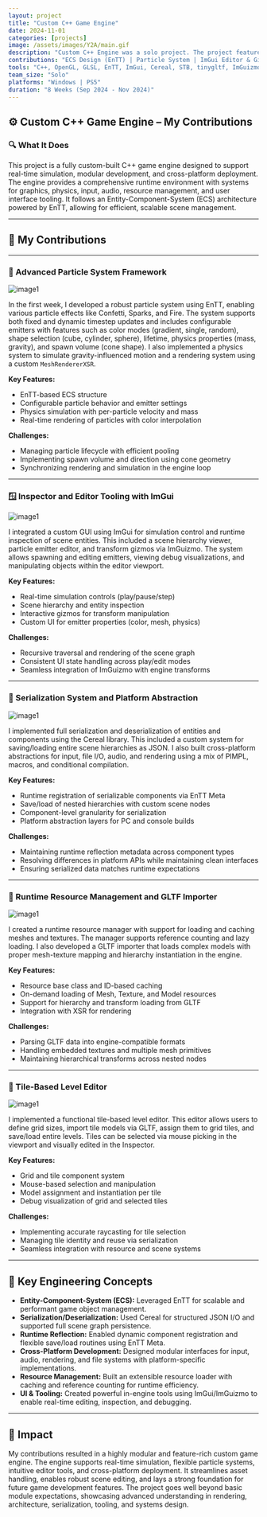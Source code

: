 ```yaml
---
layout: project
title: "Custom C++ Game Engine"
date: 2024-11-01
categories: [projects]
image: /assets/images/Y2A/main.gif
description: "Custom C++ Engine was a solo project. The project features core engine functionality such as an ECS Architecture, an ImGui editor, a GLTF importer, a Resource manager, full scene serialization using Cereal, a grid-based tile editor, and support on Windows and PS5."
contributions: "ECS Design (EnTT) | Particle System | ImGui Editor & Gizmo Tooling | GLTF Runtime Loader | Resource Manager | Hierarchy System | Cross-Platform Engine Abstractions | JSON Serialization | Tile-Based Level Editor"
tools: "C++, OpenGL, GLSL, EnTT, ImGui, Cereal, STB, tinygltf, ImGuizmo"
team_size: "Solo"
platforms: "Windows | PS5"
duration: "8 Weeks (Sep 2024 - Nov 2024)"
---
```


## ⚙️ Custom C++ Game Engine – My Contributions

### 🔍 What It Does

This project is a fully custom-built C++ game engine designed to support real-time simulation, modular development, and cross-platform deployment. The engine provides a comprehensive runtime environment with systems for graphics, physics, input, audio, resource management, and user interface tooling. It follows an Entity-Component-System (ECS) architecture powered by EnTT, allowing for efficient, scalable scene management.

---

## 🔨 My Contributions

---

### 🎉 Advanced Particle System Framework

![image1](../../assets/images/Y2A/W1.gif)

In the first week, I developed a robust particle system using EnTT, enabling various particle effects like Confetti, Sparks, and Fire. The system supports both fixed and dynamic timestep updates and includes configurable emitters with features such as color modes (gradient, single, random), shape selection (cube, cylinder, sphere), lifetime, physics properties (mass, gravity), and spawn volume (cone shape). I also implemented a physics system to simulate gravity-influenced motion and a rendering system using a custom `MeshRendererXSR`.

**Key Features:**

* EnTT-based ECS structure
* Configurable particle behavior and emitter settings
* Physics simulation with per-particle velocity and mass
* Real-time rendering of particles with color interpolation

**Challenges:**

* Managing particle lifecycle with efficient pooling
* Implementing spawn volume and direction using cone geometry
* Synchronizing rendering and simulation in the engine loop

---

### 🪟 Inspector and Editor Tooling with ImGui

![image1](../../assets/images/Y2A/W2.gif)

I integrated a custom GUI using ImGui for simulation control and runtime inspection of scene entities. This included a scene hierarchy viewer, particle emitter editor, and transform gizmos via ImGuizmo. The system allows spawning and editing emitters, viewing debug visualizations, and manipulating objects within the editor viewport.

**Key Features:**

* Real-time simulation controls (play/pause/step)
* Scene hierarchy and entity inspection
* Interactive gizmos for transform manipulation
* Custom UI for emitter properties (color, mesh, physics)

**Challenges:**

* Recursive traversal and rendering of the scene graph
* Consistent UI state handling across play/edit modes
* Seamless integration of ImGuizmo with engine transforms

---

### 🥣 Serialization System and Platform Abstraction

![image1](../../assets/images/Y2A/W3.gif)

I implemented full serialization and deserialization of entities and components using the Cereal library. This included a custom system for saving/loading entire scene hierarchies as JSON. I also built cross-platform abstractions for input, file I/O, audio, and rendering using a mix of PIMPL, macros, and conditional compilation.

**Key Features:**

* Runtime registration of serializable components via EnTT Meta
* Save/load of nested hierarchies with custom scene nodes
* Component-level granularity for serialization
* Platform abstraction layers for PC and console builds

**Challenges:**

* Maintaining runtime reflection metadata across component types
* Resolving differences in platform APIs while maintaining clean interfaces
* Ensuring serialized data matches runtime expectations

---

### 🌳 Runtime Resource Management and GLTF Importer

![image1](../../assets/images/Y2A/W4.gif)

I created a runtime resource manager with support for loading and caching meshes and textures. The manager supports reference counting and lazy loading. I also developed a GLTF importer that loads complex models with proper mesh-texture mapping and hierarchy instantiation in the engine.

**Key Features:**

* Resource base class and ID-based caching
* On-demand loading of Mesh, Texture, and Model resources
* Support for hierarchy and transform loading from GLTF
* Integration with XSR for rendering

**Challenges:**

* Parsing GLTF data into engine-compatible formats
* Handling embedded textures and multiple mesh primitives
* Maintaining hierarchical transforms across nested nodes

---

### 🧊 Tile-Based Level Editor

![image1](../../assets/images/Y2A/W5.gif)

I implemented a functional tile-based level editor. This editor allows users to define grid sizes, import tile models via GLTF, assign them to grid tiles, and save/load entire levels. Tiles can be selected via mouse picking in the viewport and visually edited in the Inspector.

**Key Features:**

* Grid and tile component system
* Mouse-based selection and manipulation
* Model assignment and instantiation per tile
* Debug visualization of grid and selected tiles

**Challenges:**

* Implementing accurate raycasting for tile selection
* Managing tile identity and reuse via serialization
* Seamless integration with resource and scene systems

---

## 🧠 Key Engineering Concepts

* **Entity-Component-System (ECS):** Leveraged EnTT for scalable and performant game object management.
* **Serialization/Deserialization:** Used Cereal for structured JSON I/O and supported full scene graph persistence.
* **Runtime Reflection:** Enabled dynamic component registration and flexible save/load routines using EnTT Meta.
* **Cross-Platform Development:** Designed modular interfaces for input, audio, rendering, and file systems with platform-specific implementations.
* **Resource Management:** Built an extensible resource loader with caching and reference counting for runtime efficiency.
* **UI & Tooling:** Created powerful in-engine tools using ImGui/ImGuizmo to enable real-time editing, inspection, and debugging.

---

## 🎯 Impact

My contributions resulted in a highly modular and feature-rich custom game engine. The engine supports real-time simulation, flexible particle systems, intuitive editor tools, and cross-platform deployment. It streamlines asset handling, enables robust scene editing, and lays a strong foundation for future game development features. The project goes well beyond basic module expectations, showcasing advanced understanding in rendering, architecture, serialization, tooling, and systems design.